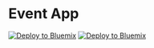 # Event App
[![Deploy to Bluemix](https://bluemix.net/deploy/button.png)](https://bluemix.net/deploy?repository=https://hub.jazz.net/git/lame/eventapp)
[![Deploy to Bluemix](https://bluemix.net/deploy/button.png)](https://bluemix.net/deploy?repository=https://github.com/lamedts/eventapp)
